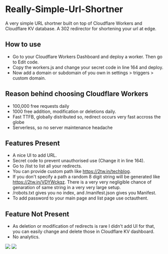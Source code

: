 # Really-Simple-Url-Shortner
A very simple URL shortner built on top of Cloudflare Workers and Cloudflare KV database. A 302 redirector for shortening your url at edge.
## How to use
* Go to your Cloudflare Workers Dashboard and deploy a worker. Then go to Edit code.
* Copy the workers.js and change your secret code in line 164 and deploy.
* Now add a domain or subdomain of you own in settings > triggers > custom domain.

## Reason behind choosing Cloudflare Workers
* 100,000 free requests daily
* 1000 free addition, modification or deletions daily.
* Fast TTFB, globally distributed so, redirect occurs very fast accross the globe
* Serverless, so no server maintenance headache

## Features Present
* A nice UI to add URL.
* Secret code to prevent unauthorised use (Change it in line 164).
* Go to /list to list all your redirects.
* You can provide custom path like https://2tw.in/techblog.
* If you don't specify a path a random 8 digit string will be generated like https://2tw.in/VDYWckqz. There is a very very negligible chance of genaration of same string in a very very large setup.
* /robots.txt gives you no index, and /manifest.json gives you Manifest.
* To add password to your main page and list page use octauthent.

## Feature Not Present
* As deletion or modification of redirects is rare I didn't add UI for that, you can easily change and delete those in Cloudflare KV dashboard.
* No analytics.

![](https://github.com/drshounak/Really-Simple-Url-Shortner/blob/main/Screenshots/Screenshot_20240403_090347_Chrome.png)
![](https://github.com/drshounak/Really-Simple-Url-Shortner/blob/main/Screenshots/Screenshot_20240403_090313_Chrome.png)

